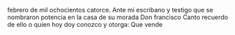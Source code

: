 febrero de mil ochocientos catorce. Ante mi escribano y testigo que se nombraron potencia en la casa de su morada Don francisco Canto recuerdo de ello o quien hoy doy conozco y otorga: Que vende